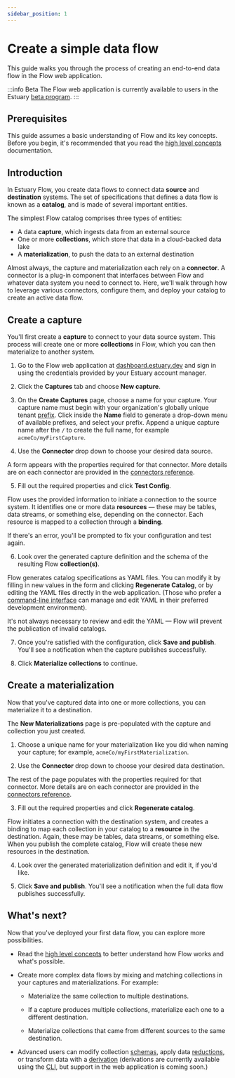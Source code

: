 ```yaml
---
sidebar_position: 1
---
```

# Create a simple data flow

This guide walks you through the process of creating an end-to-end data flow in the
Flow web application.

:::info Beta
The Flow web application is currently available to users in the Estuary [beta program](https://go.estuary.dev/sign-up).
:::

## Prerequisites

This guide assumes a basic understanding of Flow and its key concepts.
Before you begin, it's recommended that you read
the [high level concepts](../concepts/README.md) documentation.

## Introduction

In Estuary Flow, you create data flows to connect data **source** and **destination** systems.
The set of specifications that defines a data flow is known as a **catalog**, and is made of several important entities.

The simplest Flow catalog comprises three types of entities:

* A data **capture**, which ingests data from an external source
* One or more **collections**, which store that data in a cloud-backed data lake
* A **materialization**, to push the data to an external destination

Almost always, the capture and materialization each rely on a **connector**.
A connector is a plug-in component that interfaces between Flow and whatever data system you need to connect to.
Here, we'll walk through how to leverage various connectors, configure them, and deploy your catalog to create an active data flow.

## Create a capture

You'll first create a **capture** to connect to your data source system.
This process will create one or more **collections** in Flow, which you can then materialize to another system.

1. Go to the Flow web application at [dashboard.estuary.dev](https://dashboard.estuary.dev/) and sign in using the
credentials provided by your Estuary account manager.

2. Click the **Captures** tab and choose **New capture**.

3. On the **Create Captures** page, choose a name for your capture.
Your capture name must begin with your organization's globally unique tenant [prefix](../concepts/README.md#namespace).
Click inside the **Name** field to generate a drop-down menu of available prefixes, and select your prefix.
Append a unique capture name after the `/` to create the full name, for example `acmeCo/myFirstCapture`.

4. Use the **Connector** drop down to choose your desired data source.

  A form appears with the properties required for that connector.
  More details are on each connector are provided in the [connectors reference](../reference/Connectors/capture-connectors/README.md).

5. Fill out the required properties and click **Test Config**.

  Flow uses the provided information to initiate a connection to the source system.
  It identifies one or more data **resources** — these may be tables, data streams, or something else, depending on the connector. Each resource is mapped to a collection through a **binding**.

  If there's an error, you'll be prompted to fix your configuration and test again.

6. Look over the generated capture definition and the schema of the resulting Flow **collection(s)**.

  Flow generates catalog specifications as YAML files.
  You can modify it by filling in new values in the form and clicking **Regenerate Catalog**,
  or by editing the YAML files directly in the web application.
  (Those who prefer a [command-line interface](../concepts/flowctl.md) can manage and edit YAML in their preferred development environment).

  It's not always necessary to review and edit the YAML — Flow will prevent the publication of invalid catalogs.

7. Once you're satisfied with the configuration, click **Save and publish**. You'll see a notification when the capture publishes successfully.

8. Click **Materialize collections** to continue.

## Create a materialization

Now that you've captured data into one or more collections, you can materialize it to a destination.

The **New Materializations** page is pre-populated with the capture and collection you just created.

1.  Choose a unique name for your materialization like you did when naming your capture; for example, `acmeCo/myFirstMaterialization`.

2. Use the **Connector** drop down to choose your desired data destination.

  The rest of the page populates with the properties required for that connector.
  More details are on each connector are provided in the [connectors reference](../reference/Connectors/materialization-connectors/README.md).

3. Fill out the required properties and click **Regenerate catalog**.

  Flow initiates a connection with the destination system, and creates a binding to map each collection in your catalog to a **resource** in the destination.
  Again, these may be tables, data streams, or something else.
  When you publish the complete catalog, Flow will create these new resources in the destination.

4. Look over the generated materialization definition and edit it, if you'd like.

5. Click **Save and publish**. You'll see a notification when the full data flow publishes successfully.

## What's next?

Now that you've deployed your first data flow, you can explore more possibilities.

* Read the [high level concepts](../concepts/README.md) to better understand how Flow works and what's possible.

* Create more complex data flows by mixing and matching collections in your captures and materializations. For example:

   * Materialize the same collection to multiple destinations.

   * If a capture produces multiple collections, materialize each one to a different destination.

   * Materialize collections that came from different sources to the same destination.

* Advanced users can modify collection [schemas](../concepts/schemas.md), apply data [reductions](../concepts/schemas.md#reductions),
or transform data with a [derivation](../concepts/derivations.md)
(derivations are currently available using the [CLI](../concepts/flowctl.md),
but support in the web application is coming soon.)
